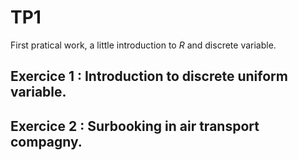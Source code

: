 # TP1

First pratical work, a little introduction to *R* and discrete variable.

## Exercice 1 : Introduction to discrete uniform variable.

## Exercice 2 : Surbooking in air transport compagny.
